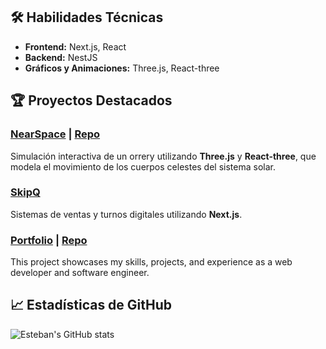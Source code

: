 

<!-- ![Banner de Perfil](https://your-banner-image-url.com) <!-- Reemplaza con tu imagen de banner preferida -->

## 🛠️ Habilidades Técnicas

- **Frontend:** Next.js, React
- **Backend:** NestJS
- **Gráficos y Animaciones:** Three.js, React-three

## 🏆 Proyectos Destacados

### [NearSpace](https://near-space.vercel.app/) | [Repo](https://github.com/EstebanAP1/near-space)
Simulación interactiva de un orrery utilizando **Three.js** y **React-three**, que modela el movimiento de los cuerpos celestes del sistema solar.

### [SkipQ](https://skipq.vercel.app/?site=presentation-test)
Sistemas de ventas y turnos digitales utilizando **Next.js**.

### [Portfolio](https://esteban-padilla-portfolio.vercel.app/) | [Repo](https://github.com/EstebanAP1/portfolio) 
This project showcases my skills, projects, and experience as a web developer and software engineer.

## 📈 Estadísticas de GitHub

![Esteban's GitHub stats](https://github-readme-stats.vercel.app/api?username=EstebanAP1&show_icons=true&theme=radical)
